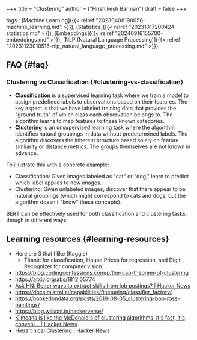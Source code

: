 +++
title = "Clustering"
author = ["Hrishikesh Barman"]
draft = false
+++

tags
: [Machine Learning]({{< relref "20230408190056-machine_learning.md" >}}), [Statistics]({{< relref "20231017200424-statistics.md" >}}), [Embeddings]({{< relref "20240916155700-embeddings.md" >}}), [NLP (Natural Language Processing)]({{< relref "20231123010516-nlp_natural_language_processing.md" >}})


## FAQ {#faq}


### Clustering vs Classification {#clustering-vs-classification}

-   ****Classification**** is a supervised learning task where we train a model to assign predefined labels to observations based on their features. The key aspect is that we have labeled training data that provides the "ground truth" of which class each observation belongs to. The algorithm learns to map features to these known categories.
-   ****Clustering**** is an unsupervised learning task where the algorithm identifies natural groupings in data without predetermined labels. The algorithm discovers the inherent structure based solely on feature similarity or distance metrics. The groups themselves are not known in advance.

To illustrate this with a concrete example:

-   Classification: Given images labeled as "cat" or "dog," learn to predict which label applies to new images.
-   Clustering: Given unlabeled images, discover that there appear to be natural groupings (which might correspond to cats and dogs, but the algorithm doesn't "know" these concepts).

BERT can be effectively used for both classification and clustering tasks, though in different ways:


## Learning resources {#learning-resources}

-   Here are 3 that I like (Kaggle)
    -   Titanic for classification, House Prices for regression, and Digit Recognizer for computer vision.
-   <https://blog.codingconfessions.com/p/the-cap-theorem-of-clustering>
-   <https://arxiv.org/abs/1812.05774>
-   [Ask HN: Better ways to extract skills from job postings? | Hacker News](https://news.ycombinator.com/item?id=42444300)
-   <https://docs.mistral.ai/capabilities/finetuning/classifier_factory/>
-   <https://hookedondata.org/posts/2019-08-05_clustering-bob-ross-paintings/>
-   <https://blog.wilsonl.in/hackerverse/>
-   [K-means is like the McDonald's of clustering algorithms. It's fast, it's conveni... | Hacker News](https://news.ycombinator.com/item?id=42095727)
-   [Hierarchical Clustering | Hacker News](https://news.ycombinator.com/item?id=40098960)
